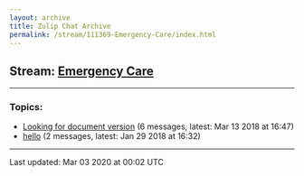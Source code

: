 ```yaml
---
layout: archive
title: Zulip Chat Archive
permalink: /stream/111369-Emergency-Care/index.html
---
```


## Stream: [Emergency Care](https://hl7webmaster.github.io/zulip-hl7-org/stream/111369-Emergency-Care/index.html)
---

### Topics:

* [Looking for document version](topic/Looking.20for.20document.20version.html) (6 messages, latest: Mar 13 2018 at 16:47)
* [hello](topic/hello.html) (2 messages, latest: Jan 29 2018 at 16:32)

<hr><p>Last updated: Mar 03 2020 at 00:02 UTC</p>